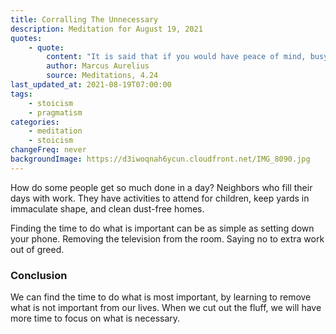```yaml
---
title: Corralling The Unnecessary
description: Meditation for August 19, 2021
quotes:
    - quote:
        content: "It is said that if you would have peace of mind, busy yourself with little. But wouldn't a better saying be do what you must and as required of a rational being created for public life? For this brings not only the peace of mind of doing few things, but the greater peace of doing them well. Since the vast majority of our words and actions are unnecessary, corralling them will create an abundance of leisure and tranquility. As a result, we shouldn't forget at each moment to ask, is this one of the unnecessary things? But we must corral not only unnecessary actions but unnecessary thoughts, too, so needless acts don't tag along after them."
        author: Marcus Aurelius
        source: Meditations, 4.24
last_updated_at: 2021-08-19T07:00:00
tags:
    - stoicism
    - pragmatism
categories:
    - meditation
    - stoicism
changeFreq: never
backgroundImage: https://d3iwoqnah6ycun.cloudfront.net/IMG_8090.jpg
---
```


How do some people get so much done in a day? Neighbors who fill their days with work. They have activities to attend 
for children, keep yards in immaculate shape, and clean dust-free homes.

Finding the time to do what is important can be as simple as setting down your phone. Removing the television from the 
room. Saying no to extra work out of greed.

### Conclusion

We can find the time to do what is most important, by learning to remove what is not important from our lives. When we 
cut out the fluff, we will have more time to focus on what is necessary.

